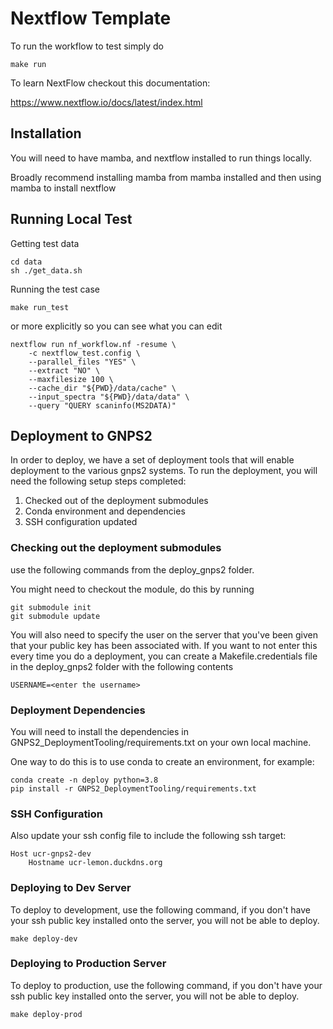# Nextflow Template

To run the workflow to test simply do

```
make run
```

To learn NextFlow checkout this documentation:

https://www.nextflow.io/docs/latest/index.html

## Installation

You will need to have mamba, and nextflow installed to run things locally. 

Broadly recommend installing mamba from mamba installed and then using mamba to install nextflow

## Running Local Test

Getting test data

```
cd data
sh ./get_data.sh
```

Running the test case

```
make run_test
```

or more explicitly so you can see what you can edit

```
nextflow run nf_workflow.nf -resume \
	-c nextflow_test.config \
	--parallel_files "YES" \
	--extract "NO" \
	--maxfilesize 100 \
	--cache_dir "${PWD}/data/cache" \
	--input_spectra "${PWD}/data/data" \
	--query "QUERY scaninfo(MS2DATA)"
```

## Deployment to GNPS2

In order to deploy, we have a set of deployment tools that will enable deployment to the various gnps2 systems. To run the deployment, you will need the following setup steps completed:

1. Checked out of the deployment submodules
1. Conda environment and dependencies
1. SSH configuration updated

### Checking out the deployment submodules

use the following commands from the deploy_gnps2 folder. 

You might need to checkout the module, do this by running

```
git submodule init
git submodule update
```

You will also need to specify the user on the server that you've been given that your public key has been associated with. If you want to not enter this every time you do a deployment, you can create a Makefile.credentials file in the deploy_gnps2 folder with the following contents

```
USERNAME=<enter the username>
```

### Deployment Dependencies

You will need to install the dependencies in GNPS2_DeploymentTooling/requirements.txt on your own local machine. 

One way to do this is to use conda to create an environment, for example:

```
conda create -n deploy python=3.8
pip install -r GNPS2_DeploymentTooling/requirements.txt
```

### SSH Configuration

Also update your ssh config file to include the following ssh target:

```
Host ucr-gnps2-dev
    Hostname ucr-lemon.duckdns.org
```

### Deploying to Dev Server

To deploy to development, use the following command, if you don't have your ssh public key installed onto the server, you will not be able to deploy.

```
make deploy-dev
```

### Deploying to Production Server

To deploy to production, use the following command, if you don't have your ssh public key installed onto the server, you will not be able to deploy.

```
make deploy-prod
```